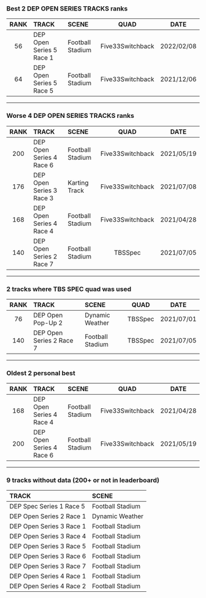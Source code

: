 ### Best 2 DEP OPEN SERIES TRACKS ranks
|RANK|TRACK|SCENE|QUAD|DATE|
|:---:|:---|:---|:---:|:---:|
|56|DEP Open Series 5 Race 1|Football Stadium|Five33Switchback|2022/02/08|
|64|DEP Open Series 5 Race 5|Football Stadium|Five33Switchback|2021/12/06|
---
### Worse 4 DEP OPEN SERIES TRACKS ranks
|RANK|TRACK|SCENE|QUAD|DATE|
|:---:|:---|:---|:---:|:---:|
|200|DEP Open Series 4 Race 6|Football Stadium|Five33Switchback|2021/05/19|
|176|DEP Open Series 3 Race 3|Karting Track|Five33Switchback|2021/07/08|
|168|DEP Open Series 4 Race 4|Football Stadium|Five33Switchback|2021/04/28|
|140|DEP Open Series 2 Race 7|Football Stadium|TBSSpec|2021/07/05|
---
### 2 tracks where TBS SPEC quad was used
|RANK|TRACK|SCENE|QUAD|DATE|
|:---:|:---|:---|:---:|:---:|
|76|DEP Open Pop-Up 2|Dynamic Weather|TBSSpec|2021/07/01|
|140|DEP Open Series 2 Race 7|Football Stadium|TBSSpec|2021/07/05|
---
### Oldest 2 personal best
|RANK|TRACK|SCENE|QUAD|DATE|
|:---:|:---|:---|:---:|:---:|
|168|DEP Open Series 4 Race 4|Football Stadium|Five33Switchback|2021/04/28|
|200|DEP Open Series 4 Race 6|Football Stadium|Five33Switchback|2021/05/19|
---
### 9 tracks without data (200+ or not in leaderboard)
|TRACK|SCENE|
|:---|:---|
|DEP Spec Series 1 Race 5|Football Stadium|
|DEP Open Series 2 Race 1|Dynamic Weather|
|DEP Open Series 3 Race 1|Football Stadium|
|DEP Open Series 3 Race 4|Football Stadium|
|DEP Open Series 3 Race 5|Football Stadium|
|DEP Open Series 3 Race 6|Football Stadium|
|DEP Open Series 3 Race 7|Football Stadium|
|DEP Open Series 4 Race 1|Football Stadium|
|DEP Open Series 4 Race 2|Football Stadium|
